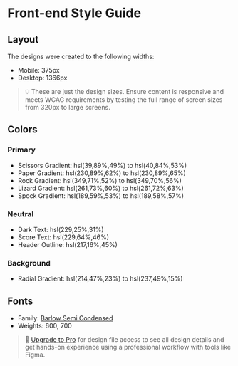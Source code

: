 # Front-end Style Guide

## Layout

The designs were created to the following widths:

- Mobile: 375px
- Desktop: 1366px

> 💡 These are just the design sizes. Ensure content is responsive and meets WCAG requirements by testing the full range of screen sizes from 320px to large screens.

## Colors

### Primary

- Scissors Gradient: hsl(39,89%,49%) to hsl(40,84%,53%)
- Paper Gradient: hsl(230,89%,62%) to hsl(230,89%,65%)
- Rock Gradient: hsl(349,71%,52%) to hsl(349,70%,56%)
- Lizard Gradient: hsl(261,73%,60%) to hsl(261,72%,63%)
- Spock Gradient: hsl(189,59%,53%) to hsl(189,58%,57%)

### Neutral

- Dark Text: hsl(229,25%,31%)
- Score Text: hsl(229,64%,46%)
- Header Outline: hsl(217,16%,45%)

### Background

- Radial Gradient: hsl(214,47%,23%) to hsl(237,49%,15%)

## Fonts

- Family: [Barlow Semi Condensed](https://fonts.google.com/specimen/Barlow+Semi+Condensed)
- Weights: 600, 700

> 💎 [Upgrade to Pro](https://www.frontendmentor.io/pro?ref=style-guide) for design file access to see all design details and get hands-on experience using a professional workflow with tools like Figma.
